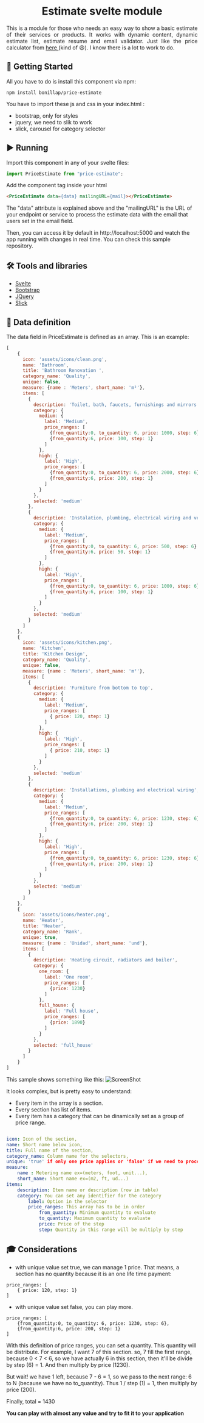 

<h1 align="center">Estimate svelte module</h1>

<!--div align="center">

[![Status](https://img. /badge/status-active-success.svg)]()
[![GitHub Issues](https://img.shields.io/github/issues/kylelobo/The-Documentation-Compendium.svg)](https://github.com/kylelobo/The-Documentation-Compendium/issues)
[![GitHub Pull Requests](https://img.shields.io/github/issues-pr/kylelobo/The-Documentation-Compendium.svg)](https://github.com/kylelobo/The-Documentation-Compendium/pulls)
[![License](https://img.shields.io/badge/license-MIT-blue.svg)](/LICENSE)

</div-->

<p align="justify"> This is a module for those who needs an easy way to show a basic estimate of their services or products. It works with dynamic content, dynamic estimate list, estimate resume and email validator. Just like the price calculator from <a href="https://cloud.google.com/products/calculator">here </a> (kind of 😆). I know there is a lot to work to do.
    <br> 
</p>

## 🚥 Getting Started <a name = "getting_started"></a>

All you have to do is install this component via npm:


```
npm install bonillap/price-estimate
```
You have to import these js and css in your index.html :
- bootstrap, only for styles
- jquery, we need to slik to work
- slick, carousel for category selector

## ▶️ Running <a name = "running"></a>

Import this component in any of your svelte files:
```javascript
import PriceEstimate from "price-estimate";
```
Add the component tag inside your html
```html
<PriceEstimate data={data} mailingURL={mail}></PriceEstimate>
```
The "data" attribute is explained above and the "mailingURL" is the URL of your endpoint or service to process the estimate data with the email that users set in the email field. 

Then, you can access it by default in http://localhost:5000 and watch the app running with changes in real time. You can check this <a>sample</a> repository.

## 🛠️ Tools and libraries <a name = "tools"></a>
<ul>
    <li><a href="https://svelte.dev/">Svelte</a></li>
    <li><a href="https://getbootstrap.com/">Bootstrap</a></li>
    <li><a href="https://jquery.com/">JQuery</a></li>
    <li><a href="https://kenwheeler.github.io/slick/">Slick</a></li>
</ul>


## 📔 Data definition <a name = "data"></a>
The data field in PriceEstimate is defined as an array. This is an example:

```javascript
[
    {
      icon: 'assets/icons/clean.png', 
      name: 'Bathroom', 
      title: 'Bathroom Renovation ',
      category_name: 'Quality',
      unique: false,
      measure: {name : 'Meters', short_name: 'm²'}, 
      items: [
        {
          description: 'Toilet, bath, faucets, furnishings and mirrors', 
          category: {
            medium: {
              label: 'Medium',
              price_ranges: [
                {from_quantity:0, to_quantity: 6, price: 1000, step: 6},
                {from_quantity:6, price: 100, step: 1}
              ]
            }, 
            high: {
              label: 'High',
              price_ranges: [
                {from_quantity:0, to_quantity: 6, price: 2000, step: 6},
                {from_quantity:6, price: 200, step: 1}
              ]
            }
          },
          selected: 'medium'
        },
        {
          description: 'Instalation, plumbing, electrical wiring and veneer', 
          category: {
            medium: {
              label: 'Medium',
              price_ranges: [
                {from_quantity:0, to_quantity: 6, price: 500, step: 6},
                {from_quantity:6, price: 50, step: 1}
              ]
            }, 
            high: {
              label: 'High',
              price_ranges: [
                {from_quantity:0, to_quantity: 6, price: 1000, step: 6},
                {from_quantity:6, price: 100, step: 1}
              ]
            }
          },
          selected: 'medium'
        }
      ]
    },
    {
      icon: 'assets/icons/kitchen.png', 
      name: 'Kitchen', 
      title: 'Kitchen Design',
      category_name: 'Quality',
      unique: false,
      measure: {name : 'Meters', short_name: 'm²'}, 
      items: [
        {
          description: 'Furniture from bottom to top', 
          category: {
            medium: {
              label: 'Medium',
              price_ranges: [
                { price: 120, step: 1}
              ]
            }, 
            high: {
              label: 'High',
              price_ranges: [
                { price: 210, step: 1}
              ]
            }
          },
          selected: 'medium'
        },
        {
          description: 'Installations, plumbing and electrical wiring', 
          category: {
            medium: {
              label: 'Medium',
              price_ranges: [
                {from_quantity:0, to_quantity: 6, price: 1230, step: 6},
                {from_quantity:6, price: 200, step: 1}
              ]
            }, 
            high: {
              label: 'High',
              price_ranges: [
                {from_quantity:0, to_quantity: 6, price: 1230, step: 6},
                {from_quantity:6, price: 200, step: 1}
              ]
            }
          },
          selected: 'medium'
        }
      ]
    },
    {
      icon: 'assets/icons/heater.png', 
      name: 'Heater', 
      title: 'Heater',
      category_name: 'Rank',
      unique: true,
      measure: {name : 'Unidad', short_name: 'und'},
      items: [
        {
          description: 'Heating circuit, radiators and boiler', 
          category: {
            one_room: {
              label: 'One room',
              price_ranges: [
                {price: 1230}
              ]
            }, 
            full_house: {
              label: 'Full house',
              price_ranges: [
                {price: 1890}
              ]
            }
          },
          selected: 'full_house'
        }
      ]
    }
]
```
This sample shows something like this:
![ScreenShot](https://raw.github.com/bonillap/price-estimate/master/screenshots/estimate1.jpg)

It looks complex, but is pretty easy to understand:
- Every item in the array is a section.
- Every section has list of items.
- Every item has a category that can be dinamically set as a group of price range.

```yaml

icon: Icon of the section, 
name: Short name below icon, 
title: Full name of the section,
category_name: Column name for the selectors,
unique: 'true' if only one price applies or 'false' if we need to process the quantity,
measure: 
    name : Metering name ex=(meters, foot, unit...), 
    short_name: Short name ex=(m2, ft, ud...)
items:
    description: Item name or description (row in table)
    category: You can set any identifier for the category
        label: Option in the selector
        price_ranges: This array has to be in order
            from_quantity: Minimum quantity to evaluate
            to_quantity: Maximum quantity to evaluate
            price: Price of the step
            step: Quantity in this range will be multiply by step

```

## 🎓 Considerations <a name = "considerations"></a>

- with unique value set true, we can manage 1 price. That means, a section has no quantity because it is an one life time payment:
```
price_ranges: [
    { price: 120, step: 1}
]
```
- with unique value set false, you can play more.
```
price_ranges: [
    {from_quantity:0, to_quantity: 6, price: 1230, step: 6},
    {from_quantity:6, price: 200, step: 1}
]
```
With this definition of price ranges, you can set a quantity. This quantity will be distribute. For example, I want 7 of this section. so, 7 fill the first range, because 0 < 7 < 6, so we have actually 6 in this section, then it'll be divide by step (6) = 1. And then multiply by price (1230).

But wait! we have 1 left, because 7 - 6 = 1, so we pass to the next range: 6 to N (because we have no to_quantity). Thus 1 / step (1) = 1, then multiply by price (200).

Finally, total = 1430

__You can play with almost any value and try to fit it to your application__
